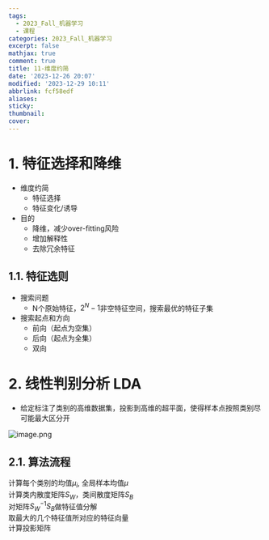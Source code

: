 ```yaml
---
tags:
  - 2023_Fall_机器学习
  - 课程
categories: 2023_Fall_机器学习
excerpt: false
mathjax: true
comment: true
title: 11-维度约简
date: '2023-12-26 20:07'
modified: '2023-12-29 10:11'
abbrlink: fcf58edf
aliases:
sticky:
thumbnail:
cover:
---
```


# 1. 特征选择和降维

- 维度约简
	- 特征选择
	- 特征变化/诱导
- 目的
	- 降维，减少over-fitting风险
	- 增加解释性
	- 去除冗余特征

## 1.1. 特征选则

- 搜索问题
	- N个原始特征，$2^{N}-1$非空特征空间，搜索最优的特征子集
- 搜索起点和方向
	- 前向（起点为空集）
	- 后向（起点为全集）
	- 双向

# 2. 线性判别分析 LDA

- 给定标注了类别的高维数据集，投影到高维的超平面，使得样本点按照类别尽可能最大区分开

![image.png](https://chillcharlie-img.oss-cn-hangzhou.aliyuncs.com/image%2F2023%2F12%2F12%2F19-00-19-ce756b9b3984654e5776c026b3eff5c2-20231212190017-65425d.png)

## 2.1. 算法流程

计算每个类别的均值$\mu_{i}$, 全局样本均值$\mu$  
计算类内散度矩阵$S_W$，类间散度矩阵$S_B$  
对矩阵$S_{W}^{-1}S_B$做特征值分解  
取最大的几个特征值所对应的特征向量  
计算投影矩阵

